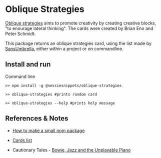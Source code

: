 # Oblique Strategies

[Oblique strategies](https://en.wikipedia.org/wiki/Oblique_Strategies) aims to promote creativity by creating creative blocks, "to enourage lateral thinking". The cards were created by Brian Eno and Peter Schmidt.

This package returns an oblique strategies card, using the list made by [SansUmbrella](https://github.com/sansumbrella/Processing-ObliqueStrategies), either within a project or on commandline.

## Install and run

Command line

```
>> npm install -g @nessiesnippets/oblique-strategies

>> oblique-strategies #prints random card

>> oblique-strategies --help #prints help message
```

## References & Notes

- [How to make a small npm package](https://www.freecodecamp.org/news/how-to-make-a-beautiful-tiny-npm-package-and-publish-it-2881d4307f78/)

- [Cards list](https://github.com/sansumbrella/Processing-ObliqueStrategies/blob/master/src/com/sansumbrella/StrategyList.java)

- Cautionary Tales - [Bowie, Jazz and the Unplayable Piano](http://timharford.com/articles/cautionarytales/)

